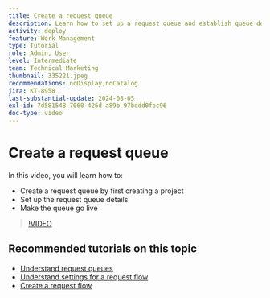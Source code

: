 ```yaml
---
title: Create a request queue
description: Learn how to set up a request queue and establish queue details. Follow these steps to help your organization manage work intake.
activity: deploy
feature: Work Management
type: Tutorial
role: Admin, User
level: Intermediate
team: Technical Marketing
thumbnail: 335221.jpeg
recommendations: noDisplay,noCatalog
jira: KT-8958
last-substantial-update: 2024-08-05
exl-id: 7d581548-7060-426d-a89b-97bddd0fbc96
doc-type: video
---
```

# Create a request queue

In this video, you will learn how to:

* Create a request queue by first creating a project
* Set up the request queue details
* Make the queue go live

>[!VIDEO](https://video.tv.adobe.com/v/335221/?quality=12&learn=on)

## Recommended tutorials on this topic

* [Understand request queues](/help/manage-work/request-queues/understand-request-queues.md)
* [Understand settings for a request flow](/help/manage-work/request-queues/understand-settings-for-a-flow-request.md)
* [Create a request flow](/help/manage-work/request-queues/create-a-request-flow.md)

